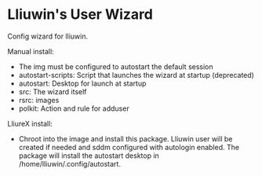 # Lliuwin's User Wizard

Config wizard for lliuwin.

Manual install:
 * The img must be configured to autostart the default session
 * autostart-scripts: Script that launches the wizard at startup (deprecated)
 * autostart: Desktop for launch at startup
 * src: The wizard itself
 * rsrc: images
 * polkit: Action and rule for adduser

LliureX install:
 * Chroot into the image and install this package. Lliuwin user will be created if needed and sddm configured with autologin enabled. The package will install the autostart desktop in /home/lliuwin/.config/autostart.
